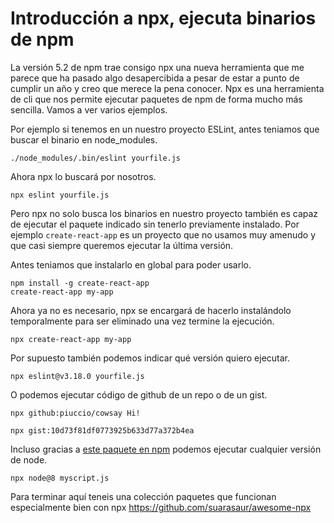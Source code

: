 # Introducción a npx, ejecuta binarios de npm

La versión 5.2 de npm trae consigo npx una nueva herramienta que me parece que ha pasado algo desapercibida a pesar de estar a punto de cumplir un año y creo que merece la pena conocer. Npx es una herramienta de cli que nos permite ejecutar paquetes de npm de forma mucho más sencilla. Vamos a ver varios ejemplos.

Por ejemplo si tenemos en un nuestro proyecto ESLint, antes teniamos que buscar el binario en node_modules.

```shell
./node_modules/.bin/eslint yourfile.js
```

Ahora npx lo buscará por nosotros.

```shell
npx eslint yourfile.js
```

Pero npx no solo busca los binarios en nuestro proyecto también es capaz de ejecutar el paquete indicado sin tenerlo previamente instalado. Por ejemplo `create-react-app` es un proyecto que no usamos muy amenudo y que casi siempre queremos ejecutar la última versión.

Antes teniamos que instalarlo en global para poder usarlo.

```shell
npm install -g create-react-app
create-react-app my-app
```

Ahora ya no es necesario, npx se encargará de hacerlo instalándolo temporalmente para ser eliminado una vez termine la ejecución. 

```shell
npx create-react-app my-app
```

Por supuesto también podemos indicar qué versión quiero ejecutar.

```shell
npx eslint@v3.18.0 yourfile.js
```

O podemos ejecutar código de github de un repo o de un gist.

```shell
npx github:piuccio/cowsay Hi!

npx gist:10d73f81df0773925b633d77a372b4ea
```

Incluso gracias a [este paquete en npm](https://www.npmjs.com/package/node) podemos ejecutar cualquier versión de node.

```shell
npx node@8 myscript.js
```

Para terminar aquí teneis una colección paquetes que funcionan especialmente bien con npx https://github.com/suarasaur/awesome-npx